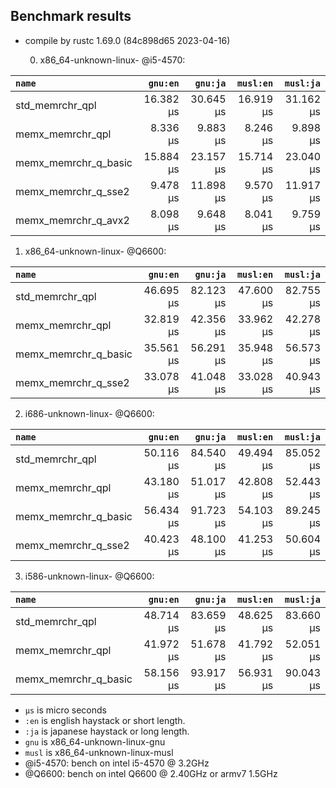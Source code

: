 ## Benchmark results

- compile by rustc 1.69.0 (84c898d65 2023-04-16)

  0. x86_64-unknown-linux- @i5-4570:

|         `name`          |  `gnu:en`   |  `gnu:ja`   |  `musl:en`  |  `musl:ja`  |
|:------------------------|------------:|------------:|------------:|------------:|
| std_memrchr_qpl         |   16.382 µs |   30.645 µs |   16.919 µs |   31.162 µs |
| memx_memrchr_qpl        |    8.336 µs |    9.883 µs |    8.246 µs |    9.898 µs |
| memx_memrchr_q_basic    |   15.884 µs |   23.157 µs |   15.714 µs |   23.040 µs |
| memx_memrchr_q_sse2     |    9.478 µs |   11.898 µs |    9.570 µs |   11.917 µs |
| memx_memrchr_q_avx2     |    8.098 µs |    9.648 µs |    8.041 µs |    9.759 µs |

  1. x86_64-unknown-linux- @Q6600:

|         `name`          |  `gnu:en`   |  `gnu:ja`   |  `musl:en`  |  `musl:ja`  |
|:------------------------|------------:|------------:|------------:|------------:|
| std_memrchr_qpl         |   46.695 µs |   82.123 µs |   47.600 µs |   82.755 µs |
| memx_memrchr_qpl        |   32.819 µs |   42.356 µs |   33.962 µs |   42.278 µs |
| memx_memrchr_q_basic    |   35.561 µs |   56.291 µs |   35.948 µs |   56.573 µs |
| memx_memrchr_q_sse2     |   33.078 µs |   41.048 µs |   33.028 µs |   40.943 µs |

  2. i686-unknown-linux- @Q6600:

|         `name`          |  `gnu:en`   |  `gnu:ja`   |  `musl:en`  |  `musl:ja`  |
|:------------------------|------------:|------------:|------------:|------------:|
| std_memrchr_qpl         |   50.116 µs |   84.540 µs |   49.494 µs |   85.052 µs |
| memx_memrchr_qpl        |   43.180 µs |   51.017 µs |   42.808 µs |   52.443 µs |
| memx_memrchr_q_basic    |   56.434 µs |   91.723 µs |   54.103 µs |   89.245 µs |
| memx_memrchr_q_sse2     |   40.423 µs |   48.100 µs |   41.253 µs |   50.604 µs |

  3. i586-unknown-linux- @Q6600:

|         `name`          |  `gnu:en`   |  `gnu:ja`   |  `musl:en`  |  `musl:ja`  |
|:------------------------|------------:|------------:|------------:|------------:|
| std_memrchr_qpl         |   48.714 µs |   83.659 µs |   48.625 µs |   83.660 µs |
| memx_memrchr_qpl        |   41.972 µs |   51.678 µs |   41.792 µs |   52.051 µs |
| memx_memrchr_q_basic    |   58.156 µs |   93.917 µs |   56.931 µs |   90.043 µs |

- `µs` is micro seconds
- `:en` is english haystack or short length.
- `:ja` is japanese haystack or long length.
- `gnu` is x86_64-unknown-linux-gnu
- `musl` is x86_64-unknown-linux-musl
- @i5-4570: bench on intel i5-4570 @ 3.2GHz
- @Q6600: bench on intel Q6600 @ 2.40GHz or armv7 1.5GHz
